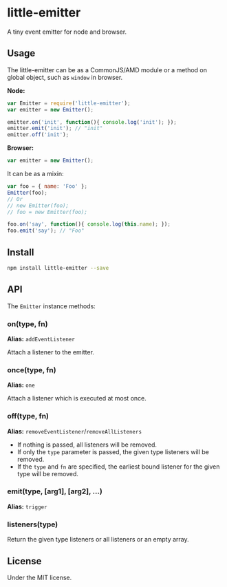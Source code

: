 # little-emitter
A tiny event emitter for node and browser.

## Usage

The little-emitter can be as a CommonJS/AMD module or a method on global object, such as `window` in browser.

**Node:**

```js
var Emitter = require('little-emitter');
var emitter = new Emitter();

emitter.on('init', function(){ console.log('init'); });
emitter.emit('init'); // "init"
emitter.off('init');
```
**Browser:**

```js
var emitter = new Emitter();
```

It can be as a mixin:

```js
var foo = { name: 'Foo' };
Emitter(foo);
// Or
// new Emitter(foo);
// foo = new Emitter(foo);

foo.on('say', function(){ console.log(this.name); });
foo.emit('say'); // "Foo"
```

## Install

```bash
npm install little-emitter --save
```

## API

The `Emitter` instance methods:

### on(type, fn)

**Alias:** `addEventListener`

Attach a listener to the emitter.

### once(type, fn)

**Alias:** `one`

Attach a listener which is executed at most once.

### off(type, fn)

**Alias:** `removeEventListener`/`removeAllListeners`

- If nothing is passed, all listeners will be removed.
- If only the `type` parameter is passed, the given type listeners will be removed.
- If the `type` and `fn` are specified, the earliest bound listener for the given type will be removed.

### emit(type, [arg1], [arg2], ...)

**Alias:** `trigger`

### listeners(type)

Return the given type listeners or all listeners or an empty array.

## License

Under the MIT license.
